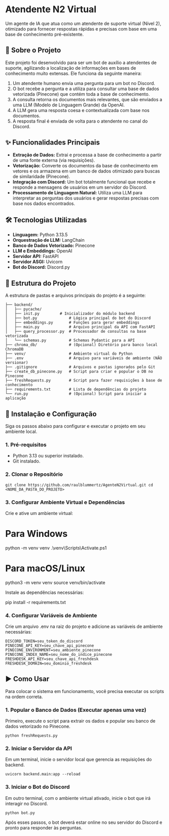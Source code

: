 # Atendente N2 Virtual

Um agente de IA que atua como um atendente de suporte virtual (Nível 2), otimizado para fornecer respostas rápidas e precisas com base em uma base de conhecimento pré-existente.

## 📖 Sobre o Projeto

Este projeto foi desenvolvido para ser um bot de auxílio a atendentes de suporte, agilizando a localização de informações em bases de conhecimento muito extensas. Ele funciona da seguinte maneira:

1.  Um atendente humano envia uma pergunta para um bot no Discord.
2.  O bot recebe a pergunta e a utiliza para consultar uma base de dados vetorizada (Pinecone) que contém toda a base de conhecimento.
3.  A consulta retorna os documentos mais relevantes, que são enviados a uma LLM (Modelo de Linguagem Grande) da OpenAI.
4.  A LLM gera uma resposta coesa e contextualizada com base nos documentos.
5.  A resposta final é enviada de volta para o atendente no canal do Discord.

## ✨ Funcionalidades Principais

-   **Extração de Dados:** Extrai e processa a base de conhecimento a partir de uma fonte externa (via requisições).
-   **Vetorização:** Converte os documentos da base de conhecimento em vetores e os armazena em um banco de dados otimizado para buscas de similaridade (Pinecone).
-   **Integração com Discord:** Um bot totalmente funcional que recebe e responde a mensagens de usuários em um servidor do Discord.
-   **Processamento de Linguagem Natural:** Utiliza uma LLM para interpretar as perguntas dos usuários e gerar respostas precisas com base nos dados encontrados.

## 🛠️ Tecnologias Utilizadas

-   **Linguagem:** Python 3.13.5
-   **Orquestração de LLM:** LangChain
-   **Banco de Dados Vetorizado:** Pinecone
-   **LLM e Embeddings:** OpenAI
-   **Servidor API:** FastAPI
-   **Servidor ASGI:** Uvicorn
-   **Bot do Discord:** Discord.py

## 📁 Estrutura do Projeto

A estrutura de pastas e arquivos principais do projeto é a seguinte:
```
├── backend/
│   ├── pycache/
│   ├── init.py         # Inicializador do módulo backend
│   ├── bot.py              # Lógica principal do bot do Discord
│   ├── embeddings.py       # Funções para gerar embeddings
│   ├── main.py             # Arquivo principal da API com FastAPI
│   ├── query_processor.py  # Processador de consultas na base vetorizada
│   └── schemas.py          # Schemas Pydantic para a API
├── chroma_db/              # (Opcional) Diretório para banco local ChromaDB
├── venv/                   # Ambiente virtual do Python
├── .env                    # Arquivo para variáveis de ambiente (NÃO versionar)
├── .gitignore              # Arquivos e pastas ignorados pelo Git
├── create_db_pinecone.py   # Script para criar e popular o DB no Pinecone
├── freshRequests.py        # Script para fazer requisições à base de conhecimento
├── requirements.txt        # Lista de dependências do projeto
└── run.py                  # (Opcional) Script para iniciar a aplicação
```
## 🚀 Instalação e Configuração

Siga os passos abaixo para configurar e executar o projeto em seu ambiente local.

### 1. Pré-requisitos

-   Python 3.13 ou superior instalado.
-   Git instalado.

### 2. Clonar o Repositório

```
git clone https://github.com/raulblummertz/AgenteN2Virtual.git cd <NOME_DA_PASTA_DO_PROJETO>
```
### 3. Configurar Ambiente Virtual e Dependências
Crie e ative um ambiente virtual:

# Para Windows
python -m venv venv
.\venv\Scripts\Activate.ps1

# Para macOS/Linux
python3 -m venv venv
source venv/bin/activate

Instale as dependências necessárias:

pip install -r requirements.txt

### 4. Configurar Variáveis de Ambiente

Crie um arquivo .env na raiz do projeto e adicione as variáveis de ambiente necessárias:

```OPENAI_API_KEY=seu_chave_api_openai
DISCORD_TOKEN=seu_token_do_discord
PINECONE_API_KEY=seu_chave_api_pinecone
PINECONE_ENVIRONMENT=seu_ambiente_pinecone
PINECONE_INDEX_NAME=seu_nome_do_indice_pinecone
FRESHDESK_API_KEY=seu_chave_api_freshdesk
FRESHDESK_DOMAIN=seu_dominio_freshdesk
```
## ▶️ Como Usar
Para colocar o sistema em funcionamento, você precisa executar os scripts na ordem correta.

### 1. Popular o Banco de Dados (Executar apenas uma vez)
Primeiro, execute o script para extrair os dados e popular seu banco de dados vetorizado no Pinecone.

```python freshRequests.py```

### 2. Iniciar o Servidor da API
Em um terminal, inicie o servidor local que gerencia as requisições do backend.

```uvicorn backend.main:app --reload```


### 3. Iniciar o Bot do Discord
Em outro terminal, com o ambiente virtual ativado, inicie o bot que irá interagir no Discord.

```python bot.py```

Após esses passos, o bot deverá estar online no seu servidor do Discord e pronto para responder às perguntas.
